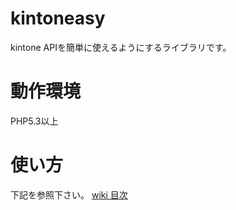 # kintoneasy
kintone APIを簡単に使えるようにするライブラリです。

# 動作環境

PHP5.3以上

# 使い方

下記を参照下さい。
[wiki 目次](https://github.com/bz0/kintoneasy/wiki/kintoneasy%E3%80%80%E7%9B%AE%E6%AC%A1)
